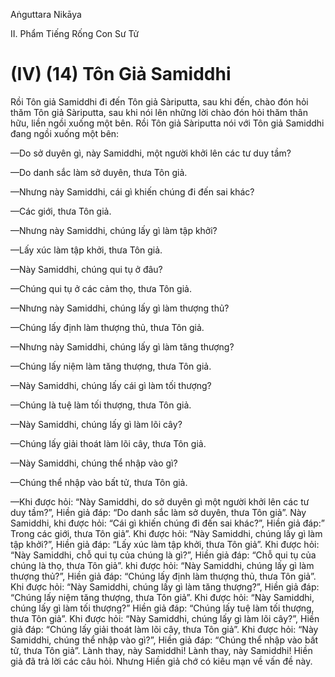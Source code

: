 Aṅguttara Nikāya

II. Phẩm Tiếng Rống Con Sư Tử

# (IV) (14) Tôn Giả Samiddhi

Rồi Tôn giả Samiddhi đi đến Tôn giả Sàriputta, sau khi đến, chào đón hỏi thăm Tôn giả Sàriputta, sau khi nói lên những lời chào đón hỏi thăm thân hữu, liền ngồi xuống một bên. Rồi Tôn giả Sàriputta nói với Tôn giả Samiddhi đang ngồi xuống một bên:

—Do sở duyên gì, này Samiddhi, một người khởi lên các tư duy tầm?

—Do danh sắc làm sở duyên, thưa Tôn giả.

—Nhưng này Samiddhi, cái gì khiến chúng đi đến sai khác?

—Các giới, thưa Tôn giả.

—Nhưng này Samiddhi, chúng lấy gì làm tập khởi?

—Lấy xúc làm tập khởi, thưa Tôn giả.

—Này Samiddhi, chúng qui tụ ở đâu?

—Chúng qui tụ ở các cảm thọ, thưa Tôn giả.

—Nhưng này Samiddhi, chúng lấy gì làm thượng thủ?

—Chúng lấy định làm thượng thủ, thưa Tôn giả.

—Nhưng này Samiddhi, chúng lấy gì làm tăng thượng?

—Chúng lấy niệm làm tăng thượng, thưa Tôn giả.

—Này Samiddhi, chúng lấy cái gì làm tối thượng?

—Chúng là tuệ làm tối thượng, thưa Tôn giả.

—Này Samiddhi, chúng lấy gì làm lõi cây?

—Chúng lấy giải thoát làm lõi cây, thưa Tôn giả.

—Này Samiddhi, chúng thể nhập vào gì?

—Chúng thể nhập vào bất tử, thưa Tôn giả.

—Khi được hỏi: “Này Samiddhi, do sở duyên gì một người khởi lên các tư duy tầm?”, Hiền giả đáp: “Do danh sắc làm sở duyên, thưa Tôn giả”. Này Samiddhi, khi được hỏi: “Cái gì khiến chúng đi đến sai khác?”, Hiền giả đáp:” Trong các giới, thưa Tôn giả”. Khi được hỏi: “Này Samiddhi, chúng lấy gì làm tập khởi?”, Hiền giả đáp: “Lấy xúc làm tập khởi, thưa Tôn giả”. Khi được hỏi: “Này Samiddhi, chỗ qui tụ của chúng là gì?”, Hiền giả đáp: “Chỗ qui tụ của chúng là thọ, thưa Tôn giả”. khi được hỏi: “Này Samiddhi, chúng lấy gì làm thượng thủ?”, Hiền giả đáp: “Chúng lấy định làm thượng thủ, thưa Tôn giả”. Khi được hỏi: “Này Samiddhi, chúng lấy gì làm tăng thượng?”, Hiền giả đáp: “Chúng lấy niệm tăng thượng, thưa Tôn giả”. Khi được hỏi: “Này Samiddhi, chúng lấy gì làm tối thượng?” Hiền giả đáp: “Chúng lấy tuệ làm tối thượng, thưa Tôn giả”. Khi được hỏi: “Này Samiddhi, chúng lấy gì làm lõi cây?”, Hiền giả đáp: “Chúng lấy giải thoát làm lõi cây, thưa Tôn giả”. Khi được hỏi: “Này Samiddhi, chúng thể nhập vào gì?”, Hiền giả đáp: “Chúng thể nhập vào bất tử, thưa Tôn giả”. Lành thay, này Samiddhi! Lành thay, này Samiddhi! Hiền giả đã trả lời các câu hỏi. Nhưng Hiền giả chớ có kiêu mạn về vấn đề này.

